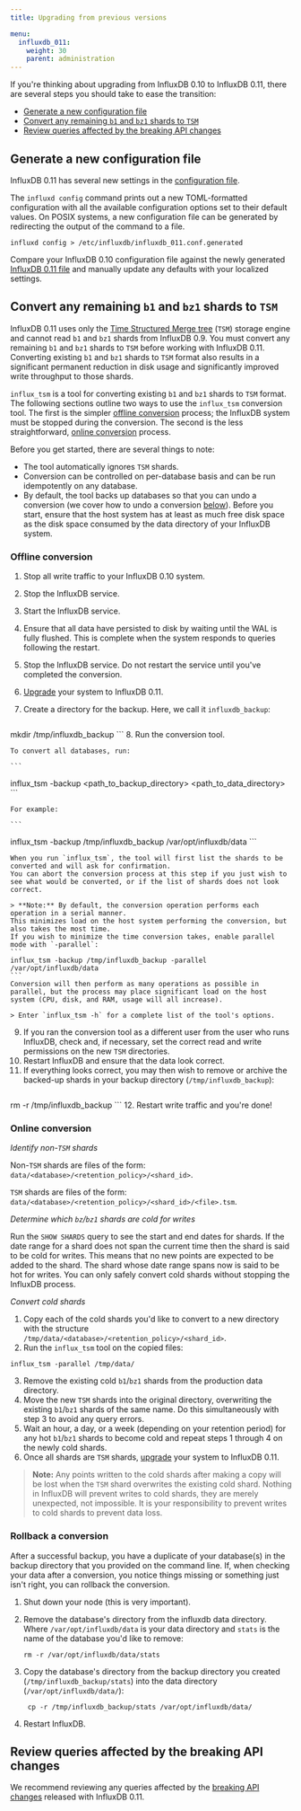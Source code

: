 ```yaml
---
title: Upgrading from previous versions

menu:
  influxdb_011:
    weight: 30
    parent: administration
---
```


If you're thinking about upgrading from InfluxDB 0.10 to InfluxDB 0.11, there are several steps you should take to ease the transition:

* [Generate a new configuration file](/influxdb/v0.11/administration/upgrading/#generate-a-new-configuration-file)
* [Convert any remaining `b1` and `bz1` shards to `TSM`](/influxdb/v0.11/administration/upgrading/#convert-any-remaining-b1-and-bz1-shards-to-tsm)
* [Review queries affected by the breaking API changes](/influxdb/v0.11/administration/upgrading/#review-queries-affected-by-the-breaking-api-changes)

## Generate a new configuration file

InfluxDB 0.11 has several new settings in the [configuration file](/influxdb/v0.11/administration/config/).

The `influxd config` command prints out a new TOML-formatted configuration with all the available configuration options set to their default values.
On POSIX systems, a new configuration file can be generated by redirecting the output of the command to a file.

```
influxd config > /etc/influxdb/influxdb_011.conf.generated
```

Compare your InfluxDB 0.10 configuration file against the newly generated [InfluxDB 0.11 file](/influxdb/v0.11/administration/config/) and manually update any defaults with your localized settings.

## Convert any remaining `b1` and `bz1` shards to `TSM`
InfluxDB 0.11 uses only the [Time Structured Merge tree](/influxdb/v0.11/concepts/storage_engine/#the-new-influxdb-storage-engine-from-lsm-tree-to-b-tree-and-back-again-to-create-the-time-structured-merge-tree) (`TSM`) storage engine and cannot read `b1` and `bz1` shards from InfluxDB 0.9.
You must convert any remaining `b1` and `bz1` shards to `TSM` before working with InfluxDB 0.11.
Converting existing `b1` and `bz1` shards to `TSM` format also results in a significant permanent reduction in disk usage and significantly improved write throughput to those shards.

`influx_tsm` is a tool for converting existing `b1` and `bz1` shards to `TSM` format.
The following sections outline two ways to use the `influx_tsm` conversion tool.
The first is the simpler [offline conversion](/influxdb/v0.11/administration/upgrading/#offline-conversion) process; the InfluxDB system must be stopped during the conversion.
The second is the less straightforward, [online conversion](/influxdb/v0.11/administration/upgrading/#online-conversion) process.

Before you get started, there are several things to note:

* The tool automatically ignores `TSM` shards.
* Conversion can be controlled on per-database basis and can be run idempotently on any database.
* By default, the tool backs up databases so that you can undo a conversion (we cover how to undo a conversion [below](/influxdb/v0.11/administration/upgrading/#rollback-a-conversion)).
Before you start, ensure that the host system has at least as much free disk space as the disk space consumed by the data directory of your InfluxDB system.

### Offline conversion

1. Stop all write traffic to your InfluxDB 0.10 system.
2. Stop the InfluxDB service.
3. Start the InfluxDB service.
4. Ensure that all data have persisted to disk by waiting until the WAL is fully flushed.
This is complete when the system responds to queries following the restart.
5. Stop the InfluxDB service. Do not restart the service until you've completed the conversion.
6. [Upgrade](https://influxdata.com/downloads/) your system to InfluxDB 0.11.
7. Create a directory for the backup. Here, we call it `influxdb_backup`:

    ```
mkdir /tmp/influxdb_backup
    ```
8. Run the conversion tool.

    To convert all databases, run:

    ```
influx_tsm -backup <path_to_backup_directory>  <path_to_data_directory>
    ```

    For example:

    ```
influx_tsm -backup /tmp/influxdb_backup /var/opt/influxdb/data
    ```

    When you run `influx_tsm`, the tool will first list the shards to be converted and will ask for confirmation.
    You can abort the conversion process at this step if you just wish to see what would be converted, or if the list of shards does not look correct.

    > **Note:** By default, the conversion operation performs each operation in a serial manner.
    This minimizes load on the host system performing the conversion, but also takes the most time.
    If you wish to minimize the time conversion takes, enable parallel mode with `-parallel`:
    ```
    influx_tsm -backup /tmp/influxdb_backup -parallel /var/opt/influxdb/data
    ```
    Conversion will then perform as many operations as possible in parallel, but the process may place significant load on the host system (CPU, disk, and RAM, usage will all increase).  

    > Enter `influx_tsm -h` for a complete list of the tool's options.
9. If you ran the conversion tool as a different user from the user who runs InfluxDB, check and, if necessary, set the correct read and write permissions on the new `TSM` directories.
10. Restart InfluxDB and ensure that the data look correct.
11. If everything looks correct, you may then wish to remove or archive the backed-up shards in your backup directory (`/tmp/influxdb_backup`):
    ```
rm -r /tmp/influxdb_backup
    ```
12. Restart write traffic and you're done!

### Online conversion

*Identify non-`TSM` shards*

Non-`TSM` shards are files of the form: `data/<database>/<retention_policy>/<shard_id>`.

`TSM` shards are files of the form: `data/<database>/<retention_policy>/<shard_id>/<file>.tsm`.

*Determine which `bz`/`bz1` shards are cold for writes*

Run the `SHOW SHARDS` query to see the start and end dates for shards.
If the date range for a shard does not span the current time then the shard is said to be cold for writes.
This means that no new points are expected to be added to the shard.
The shard whose date range spans now is said to be hot for writes.
You can only safely convert cold shards without stopping the InfluxDB process.

*Convert cold shards*

1. Copy each of the cold shards you'd like to convert to a new directory with the structure `/tmp/data/<database>/<retention_policy>/<shard_id>`.
2. Run the `influx_tsm` tool on the copied files:
```
influx_tsm -parallel /tmp/data/
```
3. Remove the existing cold `b1`/`bz1` shards from the production data directory.
4. Move the new `TSM` shards into the original directory, overwriting the existing `b1`/`bz1` shards of the same name. Do this simultaneously with step 3 to avoid any query errors.
5. Wait an hour, a day, or a week (depending on your retention period) for any hot `b1`/`bz1` shards to become cold and repeat steps 1 through 4 on the newly cold shards.
6. Once all shards are `TSM` shards, [upgrade](https://influxdata.com/downloads/) your system to InfluxDB 0.11.

> **Note:** Any points written to the cold shards after making a copy will be lost when the `TSM` shard overwrites the existing cold shard.
Nothing in InfluxDB will prevent writes to cold shards, they are merely unexpected, not impossible.
It is your responsibility to prevent writes to cold shards to prevent data loss.

### Rollback a conversion
After a successful backup, you have a duplicate of your database(s) in the backup directory that you provided on the command line.
If, when checking your data after a conversion, you notice things missing or something just isn't right, you can rollback the conversion.

1. Shut down your node (this is very important).
2. Remove the database's directory from the influxdb data directory.
Where `/var/opt/influxdb/data` is your data directory and `stats` is the name of the database you'd like to remove:

    ```
    rm -r /var/opt/influxdb/data/stats
    ```
3. Copy the database's directory from the backup directory you created (`/tmp/influxdb_backup/stats`) into the data directory (`/var/opt/influxdb/data/`):

    ```
     cp -r /tmp/influxdb_backup/stats /var/opt/influxdb/data/
    ```
4. Restart InfluxDB.

## Review queries affected by the breaking API changes
We recommend reviewing any queries affected by the [breaking API changes](/influxdb/v0.11/concepts/010_vs_011/#breaking-api-changes) released with InfluxDB 0.11.
